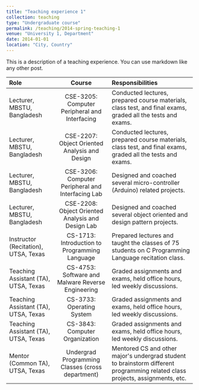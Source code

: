 ```yaml
---
title: "Teaching experience 1"
collection: teaching
type: "Undergraduate course"
permalink: /teaching/2014-spring-teaching-1
venue: "University 1, Department"
date: 2014-01-01
location: "City, Country"
---
```


This is a description of a teaching experience. You can use markdown like any other post.

| Role      | Course | Responsibilities     |
| :---        |    :----:   |          :--- |
| Lecturer, MBSTU, Bangladesh      | CSE-3205: Computer Peripheral and Interfacing       | Conducted lectures, prepared course materials, class test, and final exams, graded all the tests and exams.   |
| Lecturer, MBSTU, Bangladesh   | CSE-2207: Object Oriented Analysis and Design        | Conducted lectures, prepared course materials, class test, and final exams, graded all the tests and exams.      |
| Lecturer, MBSTU, Bangladesh   | CSE-3206: Computer Peripheral and Interfacing Lab        | Designed and coached several micro-controller (Arduino) related projects.      |
| Lecturer, MBSTU, Bangladesh   | CSE-2208: Object Oriented Analysis and Design Lab        | Designed and coached several object oriented and design pattern projects.      |
| Instructor (Recitation), UTSA, Texas   | CS-1713: Introduction to Programming Language        | Prepared lectures and taught the classes of 75 students on C Programming Language recitation class.     |
| Teaching Assistant (TA), UTSA, Texas   | CS-4753: Software and Malware Reverse Engineering        | Graded assignments and exams, held office hours, led weekly discussions.      |
| Teaching Assistant (TA), UTSA, Texas   | CS-3733: Operating System        | Graded assignments and exams, held office hours, led weekly discussions.    |
| Teaching Assistant (TA), UTSA, Texas   | CS-3843: Computer Organization        | Graded assignments and exams, held office hours, led weekly discussions.      |
| Mentor (Common TA), UTSA, Texas   | Undergrad Programming Classes (cross department)        | Mentored CS and other major's undergrad student to brainstorm different programming related class projects, assignments, etc.      |
    

